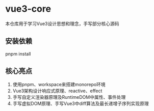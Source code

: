 # vue3-core
本仓库用于学习Vue3设计思想和理念，手写部分核心源码

## 安装依赖
pnpm install

## 核心亮点
1. 使用pnpm、workspace来搭建monorepo环境
2. Vue3架构设计响应式原理、reactive、effect
3. 手写自定义渲染器原理及RuntimeDOM中属性、事件处理
4. 手写虚拟DOM原理、手写Vue3中diff算法及最长递增子序列实现原理